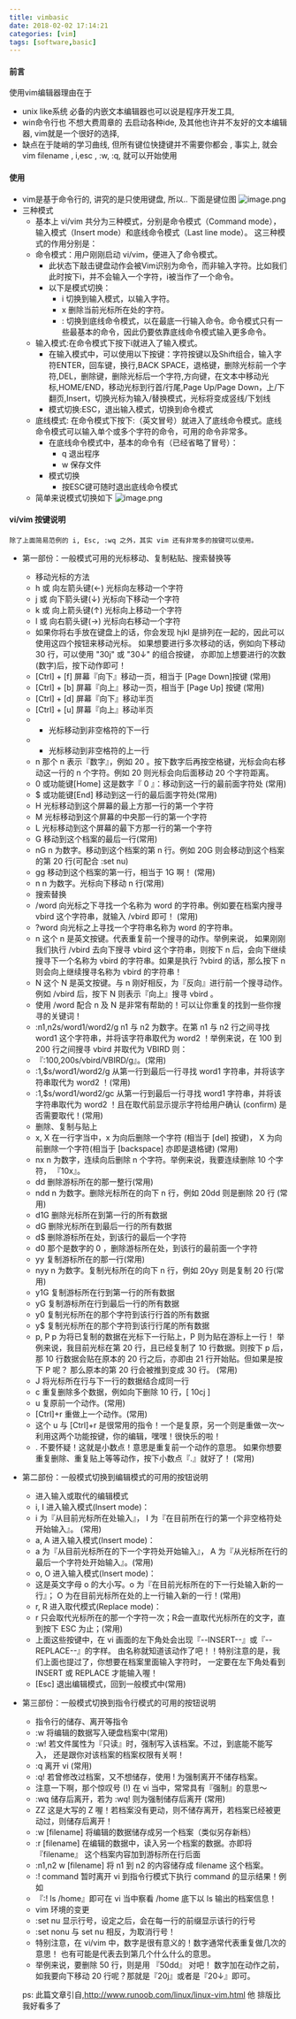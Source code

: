 ```yaml
---
title: vimbasic
date: 2018-02-02 17:14:21
categories: [vim]
tags: [software,basic]
---
```

#### 前言
使用vim编辑器理由在于
   * unix like系统 必备的内嵌文本编辑器也可以说是程序开发工具, 
   * win命令行也 不想大费周章的 去启动各种ide, 及其他也许并不友好的文本编辑器, vim就是一个很好的选择, 
* 缺点在于陡峭的学习曲线, 但所有键位快捷键并不需要你都会 , 事实上, 就会vim filename , i,esc , :w, :q, 就可以开始使用

#### 使用
  * vim是基于命令行的, 讲究的是只使用键盘, 所以.. 下面是键位图
![image.png](http://upload-images.jianshu.io/upload_images/4832809-28a0f530c7b9e51a.png?imageMogr2/auto-orient/strip%7CimageView2/2/w/1240)
  * 三种模式
    * 基本上 vi/vim 共分为三种模式，分别是命令模式（Command mode），输入模式（Insert mode）和底线命令模式（Last line mode）。 这三种模式的作用分别是：
    * 命令模式：用户刚刚启动 vi/vim，便进入了命令模式。
      - 此状态下敲击键盘动作会被Vim识别为命令，而非输入字符。比如我们此时按下i，并不会输入一个字符，i被当作了一个命令。
      - 以下是模式切换：
        - i 切换到输入模式，以输入字符。
        - x 删除当前光标所在处的字符。
        - : 切换到底线命令模式，以在最底一行输入命令。命令模式只有一些最基本的命令，因此仍要依靠底线命令模式输入更多命令。
    * 输入模式:在命令模式下按下i就进入了输入模式。
      - 在输入模式中，可以使用以下按键：字符按键以及Shift组合，输入字符ENTER，回车键，换行,BACK SPACE，退格键，删除光标前一个字符,DEL，删除键，删除光标后一个字符,方向键，在文本中移动光标,HOME/END，移动光标到行首/行尾,Page Up/Page Down，上/下翻页,Insert，切换光标为输入/替换模式，光标将变成竖线/下划线
      - 模式切换:ESC，退出输入模式，切换到命令模式
    * 底线模式: 在命令模式下按下:（英文冒号）就进入了底线命令模式。底线命令模式可以输入单个或多个字符的命令，可用的命令非常多。
      - 在底线命令模式中，基本的命令有（已经省略了冒号）：
        - q 退出程序
        * w 保存文件
      * 模式切换
        * 按ESC键可随时退出底线命令模式
    * 简单来说模式切换如下
        ![image.png](http://upload-images.jianshu.io/upload_images/4832809-033d25e2d41660a1.png?imageMogr2/auto-orient/strip%7CimageView2/2/w/1240)


#### vi/vim 按键说明
    除了上面简易范例的 i, Esc, :wq 之外，其实 vim 还有非常多的按键可以使用。

* 第一部份：一般模式可用的光标移动、复制粘贴、搜索替换等
  *  移动光标的方法
    *  h 或 向左箭头键(←)	光标向左移动一个字符
    *  j 或 向下箭头键(↓)	光标向下移动一个字符
    *  k 或 向上箭头键(↑)	光标向上移动一个字符
    *  l 或 向右箭头键(→)	光标向右移动一个字符
    *  如果你将右手放在键盘上的话，你会发现 hjkl 是排列在一起的，因此可以使用这四个按钮来移动光标。 如果想要进行多次移动的话，例如向下移动 30 行，可以使用 "30j" 或 "30↓" 的组合按键， 亦即加上想要进行的次数(数字)后，按下动作即可！
    *  [Ctrl] + [f]	屏幕『向下』移动一页，相当于 [Page Down]按键 (常用)
    *  [Ctrl] + [b]	屏幕『向上』移动一页，相当于 [Page Up] 按键 (常用)
    *  [Ctrl] + [d]	屏幕『向下』移动半页
    *  [Ctrl] + [u]	屏幕『向上』移动半页
    *  +	光标移动到非空格符的下一行
    *  -	光标移动到非空格符的上一行
    *  n<space>	那个 n 表示『数字』，例如 20 。按下数字后再按空格键，光标会向右移动这一行的 n 个字符。例如 20<space> 则光标会向后面移动 20 个字符距离。
    *  0 或功能键[Home]	这是数字『 0 』：移动到这一行的最前面字符处 (常用)
    *  $ 或功能键[End]	移动到这一行的最后面字符处(常用)
    *  H	光标移动到这个屏幕的最上方那一行的第一个字符
    *  M	光标移动到这个屏幕的中央那一行的第一个字符
    *  L	光标移动到这个屏幕的最下方那一行的第一个字符
    *  G	移动到这个档案的最后一行(常用)
    *  nG	n 为数字。移动到这个档案的第 n 行。例如 20G 则会移动到这个档案的第 20 行(可配合 :set nu)
    *  gg	移动到这个档案的第一行，相当于 1G 啊！ (常用)
    *  n<Enter>	n 为数字。光标向下移动 n 行(常用)
  *  搜索替换
    *  /word	向光标之下寻找一个名称为 word 的字符串。例如要在档案内搜寻 vbird 这个字符串，就输入 /vbird 即可！ (常用)
    *  ?word	向光标之上寻找一个字符串名称为 word 的字符串。
    *  n	这个 n 是英文按键。代表重复前一个搜寻的动作。举例来说， 如果刚刚我们执行 /vbird 去向下搜寻 vbird 这个字符串，则按下 n 后，会向下继续搜寻下一个名称为 vbird 的字符串。如果是执行 ?vbird 的话，那么按下 n 则会向上继续搜寻名称为 vbird 的字符串！
    *  N	这个 N 是英文按键。与 n 刚好相反，为『反向』进行前一个搜寻动作。 例如 /vbird 后，按下 N 则表示『向上』搜寻 vbird 。
    *  使用 /word 配合 n 及 N 是非常有帮助的！可以让你重复的找到一些你搜寻的关键词！
    *   :n1,n2s/word1/word2/g	n1 与 n2 为数字。在第 n1 与 n2 行之间寻找 word1 这个字符串，并将该字符串取代为 word2 ！举例来说，在 100 到 200 行之间搜寻 vbird 并取代为 VBIRD 则：
    *   『:100,200s/vbird/VBIRD/g』。(常用)
    *   :1,$s/word1/word2/g	从第一行到最后一行寻找 word1 字符串，并将该字符串取代为 word2 ！(常用)
    *   :1,$s/word1/word2/gc	从第一行到最后一行寻找 word1 字符串，并将该字符串取代为 word2 ！且在取代前显示提示字符给用户确认 (confirm) 是否需要取代！(常用)
  *   删除、复制与贴上
    *   x, X	在一行字当中，x 为向后删除一个字符 (相当于 [del] 按键)， X 为向前删除一个字符(相当于 [backspace] 亦即是退格键) (常用)
    *   nx	n 为数字，连续向后删除 n 个字符。举例来说，我要连续删除 10 个字符， 『10x』。
    *   dd	删除游标所在的那一整行(常用)
    *   ndd	n 为数字。删除光标所在的向下 n 行，例如 20dd 则是删除 20 行 (常用)
    *   d1G	删除光标所在到第一行的所有数据
    *   dG	删除光标所在到最后一行的所有数据
    *   d$	删除游标所在处，到该行的最后一个字符
    *   d0	那个是数字的 0 ，删除游标所在处，到该行的最前面一个字符
    *   yy	复制游标所在的那一行(常用)
    *   nyy	n 为数字。复制光标所在的向下 n 行，例如 20yy 则是复制 20 行(常用)
    *   y1G	复制游标所在行到第一行的所有数据
    *   yG	复制游标所在行到最后一行的所有数据
    *   y0	复制光标所在的那个字符到该行行首的所有数据
    *   y$	复制光标所在的那个字符到该行行尾的所有数据
    *   p, P	p 为将已复制的数据在光标下一行贴上，P 则为贴在游标上一行！ 举例来说，我目前光标在第 20 行，且已经复制了 10 行数据。则按下 p 后， 那 10 行数据会贴在原本的 20 行之后，亦即由 21 行开始贴。但如果是按下 P 呢？ 那么原本的第 20 行会被推到变成 30 行。 (常用)
    *   J	将光标所在行与下一行的数据结合成同一行
    *   c	重复删除多个数据，例如向下删除 10 行，[ 10cj ]
    *   u	复原前一个动作。(常用)
    *   [Ctrl]+r	重做上一个动作。(常用)
    *   这个 u 与 [Ctrl]+r 是很常用的指令！一个是复原，另一个则是重做一次～ 利用这两个功能按键，你的编辑，嘿嘿！很快乐的啦！
    *   .	不要怀疑！这就是小数点！意思是重复前一个动作的意思。 如果你想要重复删除、重复贴上等等动作，按下小数点『.』就好了！ (常用)
* 第二部份：一般模式切换到编辑模式的可用的按钮说明
  *   进入输入或取代的编辑模式
    *   i, I	进入输入模式(Insert mode)：
    *   i 为『从目前光标所在处输入』， I 为『在目前所在行的第一个非空格符处开始输入』。 (常用)
    *   a, A	进入输入模式(Insert mode)：
    *   a 为『从目前光标所在的下一个字符处开始输入』， A 为『从光标所在行的最后一个字符处开始输入』。(常用)
    *   o, O	进入输入模式(Insert mode)：
    *   这是英文字母 o 的大小写。o 为『在目前光标所在的下一行处输入新的一行』； O 为在目前光标所在处的上一行输入新的一行！(常用)
    *   r, R	进入取代模式(Replace mode)：
    *   r 只会取代光标所在的那一个字符一次；R会一直取代光标所在的文字，直到按下 ESC 为止；(常用)
    *   上面这些按键中，在 vi 画面的左下角处会出现『--INSERT--』或『--REPLACE--』的字样。 由名称就知道该动作了吧！！特别注意的是，我们上面也提过了，你想要在档案里面输入字符时， 一定要在左下角处看到 INSERT 或 REPLACE 才能输入喔！
    *   [Esc]	退出编辑模式，回到一般模式中(常用)
* 第三部份：一般模式切换到指令行模式的可用的按钮说明
  *   指令行的储存、离开等指令
    *   :w	将编辑的数据写入硬盘档案中(常用)
    *   :w!	若文件属性为『只读』时，强制写入该档案。不过，到底能不能写入， 还是跟你对该档案的档案权限有关啊！
    *   :q	离开 vi (常用)
    *   :q!	若曾修改过档案，又不想储存，使用 ! 为强制离开不储存档案。
    *   注意一下啊，那个惊叹号 (!) 在 vi 当中，常常具有『强制』的意思～
    *   :wq	储存后离开，若为 :wq! 则为强制储存后离开 (常用)
    *   ZZ	这是大写的 Z 喔！若档案没有更动，则不储存离开，若档案已经被更动过，则储存后离开！
    *   :w [filename]	将编辑的数据储存成另一个档案（类似另存新档）
    *   :r [filename]	在编辑的数据中，读入另一个档案的数据。亦即将 『filename』 这个档案内容加到游标所在行后面
    *   :n1,n2 w [filename]	将 n1 到 n2 的内容储存成 filename 这个档案。
    *   :! command	暂时离开 vi 到指令行模式下执行 command 的显示结果！例如
    *   『:! ls /home』即可在 vi 当中察看 /home 底下以 ls 输出的档案信息！
  *   vim 环境的变更
    *   :set nu	显示行号，设定之后，会在每一行的前缀显示该行的行号
    *   :set nonu	与 set nu 相反，为取消行号！
  *   特别注意，在 vi/vim 中，数字是很有意义的！数字通常代表重复做几次的意思！ 也有可能是代表去到第几个什么什么的意思。
    - 举例来说，要删除 50 行，则是用 『50dd』 对吧！ 数字加在动作之前，如我要向下移动 20 行呢？那就是『20j』或者是『20↓』即可。

    ps: 此篇文章引自,http://www.runoob.com/linux/linux-vim.html 他 排版比我好看多了 

